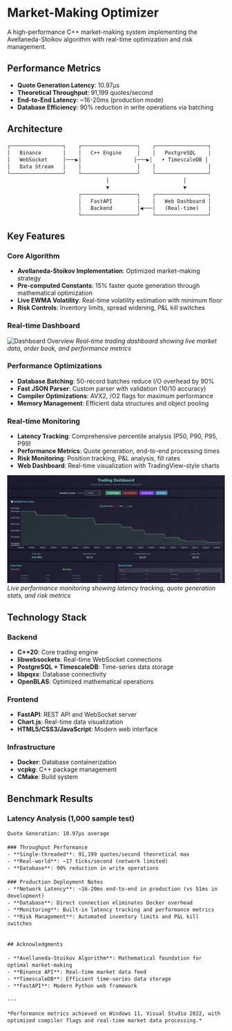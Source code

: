 # Market-Making Optimizer

A high-performance C++ market-making system implementing the Avellaneda-Stoikov algorithm with real-time optimization and risk management.

## Performance Metrics

- **Quote Generation Latency**: 10.97μs
- **Theoretical Throughput**: 91,199 quotes/second
- **End-to-End Latency**: ~16-20ms (production mode)
- **Database Efficiency**: 90% reduction in write operations via batching

## Architecture

```
┌─────────────────┐    ┌──────────────────┐    ┌─────────────────┐
│   Binance       │    │   C++ Engine     │    │   PostgreSQL    │
│   WebSocket     │───▶│                 │───▶│   + TimescaleDB │
│   Data Stream   │    │                  │    │                 │
└─────────────────┘    └──────────────────┘    └─────────────────┘
                                │                        │
                                ▼                        ▼
                       ┌──────────────────┐    ┌─────────────────┐
                       │   FastAPI        │    │   Web Dashboard │
                       │   Backend        │◀───│   (Real-time)   │
                       └──────────────────┘    └─────────────────┘
```

## Key Features

### Core Algorithm
- **Avellaneda-Stoikov Implementation**: Optimized market-making strategy
- **Pre-computed Constants**: 15% faster quote generation through mathematical optimization
- **Live EWMA Volatility**: Real-time volatility estimation with minimum floor
- **Risk Controls**: Inventory limits, spread widening, P&L kill switches

### Real-time Dashboard
![Dashboard Overview](screenshots/Screenshot%202025-10-15%20154829.png)
*Real-time trading dashboard showing live market data, order book, and performance metrics*

### Performance Optimizations
- **Database Batching**: 50-record batches reduce I/O overhead by 90%
- **Fast JSON Parser**: Custom parser with validation (10/10 accuracy)
- **Compiler Optimizations**: AVX2, /O2 flags for maximum performance
- **Memory Management**: Efficient data structures and object pooling

### Real-time Monitoring
- **Latency Tracking**: Comprehensive percentile analysis (P50, P90, P95, P99)
- **Performance Metrics**: Quote generation, end-to-end processing times
- **Risk Monitoring**: Position tracking, P&L analysis, fill rates
- **Web Dashboard**: Real-time visualization with TradingView-style charts

![Performance Metrics](screenshots/Screenshot%202025-10-15%20161858.png)
*Live performance monitoring showing latency tracking, quote generation stats, and risk metrics*

## Technology Stack

### Backend
- **C++20**: Core trading engine
- **libwebsockets**: Real-time WebSocket connections
- **PostgreSQL + TimescaleDB**: Time-series data storage
- **libpqxx**: Database connectivity
- **OpenBLAS**: Optimized mathematical operations

### Frontend
- **FastAPI**: REST API and WebSocket server
- **Chart.js**: Real-time data visualization
- **HTML5/CSS3/JavaScript**: Modern web interface

### Infrastructure
- **Docker**: Database containerization
- **vcpkg**: C++ package management
- **CMake**: Build system



## Benchmark Results

### Latency Analysis (1,000 sample test)
```
Quote Generation: 10.97μs average

### Throughput Performance
- **Single-threaded**: 91,199 quotes/second theoretical max
- **Real-world**: ~17 ticks/second (network limited)
- **Database**: 90% reduction in write operations

### Production Deployment Notes
- **Network Latency**: ~16-20ms end-to-end in production (vs 51ms in development)
- **Database**: Direct connection eliminates Docker overhead
- **Monitoring**: Built-in latency tracking and performance metrics
- **Risk Management**: Automated inventory limits and P&L kill switches


## Acknowledgments

- **Avellaneda-Stoikov Algorithm**: Mathematical foundation for optimal market-making
- **Binance API**: Real-time market data feed
- **TimescaleDB**: Efficient time-series data storage
- **FastAPI**: Modern Python web framework

---

*Performance metrics achieved on Windows 11, Visual Studio 2022, with optimized compiler flags and real-time market data processing.*